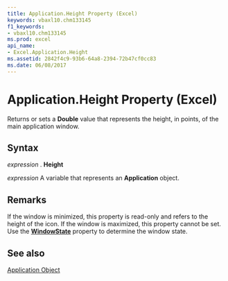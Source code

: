 ```yaml
---
title: Application.Height Property (Excel)
keywords: vbaxl10.chm133145
f1_keywords:
- vbaxl10.chm133145
ms.prod: excel
api_name:
- Excel.Application.Height
ms.assetid: 2842f4c9-93b6-64a8-2394-72b47cf0cc83
ms.date: 06/08/2017
---
```



# Application.Height Property (Excel)

Returns or sets a  **Double** value that represents the height, in points, of the main application window.


## Syntax

 _expression_ . **Height**

 _expression_ A variable that represents an **Application** object.


## Remarks

 If the window is minimized, this property is read-only and refers to the height of the icon. If the window is maximized, this property cannot be set. Use the **[WindowState](Excel.Window.WindowState.md)** property to determine the window state.


## See also


[Application Object](Excel.Application(objec).md)

